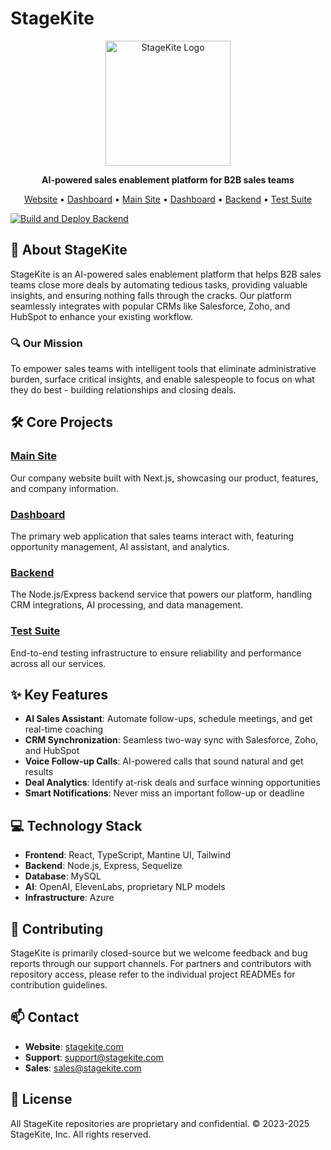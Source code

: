 # StageKite

<p align="center">
  <img src="https://stagekite.com/1.svg" alt="StageKite Logo" width="200"/>
</p>

<p align="center">
  <strong>AI-powered sales enablement platform for B2B sales teams</strong>
</p>

<p align="center">
  <a href="https://stagekite.com">Website</a> •
  <a href="https://app.stagekite.com">Dashboard</a> •
  <a href="https://github.com/StageKite/main-site">Main Site</a> •
  <a href="https://github.com/StageKite/frontend">Dashboard</a> •
  <a href="https://github.com/StageKite/backend">Backend</a> •
  <a href="https://github.com/StageKite/stagekite-test-suite">Test Suite</a>
</p>

[![Build and Deploy Backend](https://github.com/StageKite/backend/actions/workflows/main.yml/badge.svg)](https://github.com/StageKite/backend/actions/workflows/main.yml)

## 🚀 About StageKite

StageKite is an AI-powered sales enablement platform that helps B2B sales teams close more deals by automating tedious tasks, providing valuable insights, and ensuring nothing falls through the cracks. Our platform seamlessly integrates with popular CRMs like Salesforce, Zoho, and HubSpot to enhance your existing workflow.

### 🔍 Our Mission

To empower sales teams with intelligent tools that eliminate administrative burden, surface critical insights, and enable salespeople to focus on what they do best - building relationships and closing deals.

## 🛠️ Core Projects

### [Main Site](https://github.com/StageKite/main-site)
Our company website built with Next.js, showcasing our product, features, and company information.

### [Dashboard](https://github.com/StageKite/frontend)
The primary web application that sales teams interact with, featuring opportunity management, AI assistant, and analytics.

### [Backend](https://github.com/StageKite/backend)
The Node.js/Express backend service that powers our platform, handling CRM integrations, AI processing, and data management.

### [Test Suite](https://github.com/StageKite/stagekite-test-suite)
End-to-end testing infrastructure to ensure reliability and performance across all our services.

## ✨ Key Features

- **AI Sales Assistant**: Automate follow-ups, schedule meetings, and get real-time coaching
- **CRM Synchronization**: Seamless two-way sync with Salesforce, Zoho, and HubSpot
- **Voice Follow-up Calls**: AI-powered calls that sound natural and get results
- **Deal Analytics**: Identify at-risk deals and surface winning opportunities
- **Smart Notifications**: Never miss an important follow-up or deadline

## 💻 Technology Stack

- **Frontend**: React, TypeScript, Mantine UI, Tailwind
- **Backend**: Node.js, Express, Sequelize
- **Database**: MySQL
- **AI**: OpenAI, ElevenLabs, proprietary NLP models
- **Infrastructure**: Azure

## 🤝 Contributing

StageKite is primarily closed-source but we welcome feedback and bug reports through our support channels. For partners and contributors with repository access, please refer to the individual project READMEs for contribution guidelines.

## 📫 Contact

- **Website**: [stagekite.com](https://stagekite.com)
- **Support**: [support@stagekite.com](mailto:support@stagekite.com)
- **Sales**: [sales@stagekite.com](mailto:sales@stagekite.com)

## 📄 License

All StageKite repositories are proprietary and confidential. © 2023-2025 StageKite, Inc. All rights reserved.
